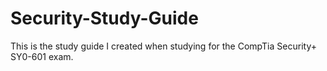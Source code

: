 # Security-Study-Guide

This is the study guide I created when studying for the CompTia Security+ SY0-601 exam.
